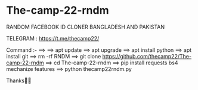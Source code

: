 # The-camp-22-rndm
RANDOM FACEBOOK ID CLONER BANGLADESH AND PAKISTAN

TELEGRAM : https://t.me/thecamp22/

Command :-
==>
==> apt update
==> apt upgrade
==> apt install python
==> apt install git
==> rm -rf RNDM
==> git clone https://github.com/thecamp22/The-camp-22-rndm
==> cd The-camp-22-rndm
==> pip install requests bs4 mechanize features
==> python thecamp22rndm.py

Thanks🖤💥

